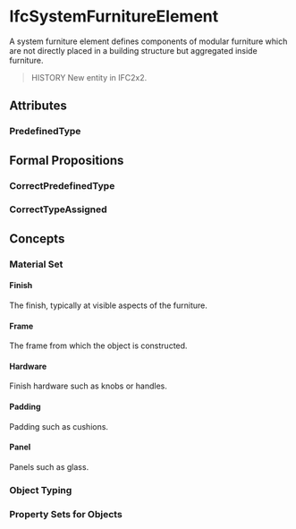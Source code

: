 # IfcSystemFurnitureElement

A system furniture element defines components of modular furniture which are not directly placed in a building structure but aggregated inside furniture.<!-- end of definition -->

> HISTORY New entity in IFC2x2.

## Attributes

### PredefinedType


## Formal Propositions

### CorrectPredefinedType


### CorrectTypeAssigned

## Concepts

### Material Set



#### Finish

The finish, typically at visible aspects of the furniture.

#### Frame

The frame from which the object is constructed.

#### Hardware

Finish hardware such as knobs or handles.

#### Padding

Padding such as cushions.

#### Panel

Panels such as glass.

### Object Typing



### Property Sets for Objects



